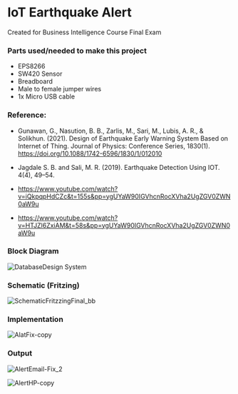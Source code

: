 # IoT Earthquake Alert
Created for Business Intelligence Course Final Exam

### Parts used/needed to make this project 
- EPS8266
- SW420 Sensor
- Breadboard
- Male to female jumper wires
- 1x Micro USB cable

### Reference:

- Gunawan, G., Nasution, B. B., Zarlis, M., Sari, M., Lubis, A. R., & Solikhun. (2021). Design of Earthquake Early Warning System Based on Internet of Thing. Journal of Physics: Conference Series, 1830(1). https://doi.org/10.1088/1742-6596/1830/1/012010

- Jagdale S. B. and Sali, M. R. (2019). Earthquake Detection Using IOT. 4(4), 49–54.

- https://www.youtube.com/watch?v=iQkpqpHdCZc&t=155s&pp=ygUYaW90IGVhcnRocXVha2UgZGV0ZWN0aW9u

- https://www.youtube.com/watch?v=HTJZl6ZxiAM&t=58s&pp=ygUYaW90IGVhcnRocXVha2UgZGV0ZWN0aW9u


### Block Diagram 
![DatabaseDesign System](https://github.com/readdoc-png/IoT-Earthquake-Alert-/assets/40491907/8fd3fcda-c05f-4404-8ce1-c3ca0172c9d7)


### Schematic (Fritzing)
![SchematicFritzzingFinal_bb](https://github.com/readdoc-png/IoT-Earthquake-Alert-/assets/40491907/653668f2-205a-4de1-a556-3b22d1479f3e)


### Implementation 
![AlatFix-copy](https://github.com/readdoc-png/IoT-Earthquake-Alert-/assets/40491907/b14467a2-fafd-45e5-893d-c6a53758d357)


### Output 
![AlertEmail-Fix_2](https://github.com/readdoc-png/IoT-Earthquake-Alert-/assets/40491907/08e95a41-0d4b-471c-9ee7-cb4d721be03f)

![AlertHP-copy](https://github.com/readdoc-png/IoT-Earthquake-Alert-/assets/40491907/e9f29720-746d-4f8c-a51a-5a80fab09545)


